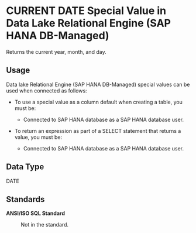 <!-- loio378025879a1f42d8a1f804a9c63b7fa6 -->

# CURRENT DATE Special Value in Data Lake Relational Engine \(SAP HANA DB-Managed\)

Returns the current year, month, and day.



<a name="loio378025879a1f42d8a1f804a9c63b7fa6__section_agt_pxr_btb"/>

## Usage

Data lake Relational Engine \(SAP HANA DB-Managed\) special values can be used when connected as follows:

-   To use a special value as a column default when creating a table, you must be:
    -   Connected to SAP HANA database as a SAP HANA database user.

-   To return an expression as part of a SELECT statement that returns a value, you must be:
    -   Connected to SAP HANA database as a SAP HANA database user.




<a name="loio378025879a1f42d8a1f804a9c63b7fa6__section_etp_bbr_btb"/>

## Data Type

DATE



<a name="loio378025879a1f42d8a1f804a9c63b7fa6__section_wsm_dbr_btb"/>

## Standards


<dl>
<dt><b>

ANSI/ISO SQL Standard

</b></dt>
<dd>

Not in the standard.



</dd>
</dl>

